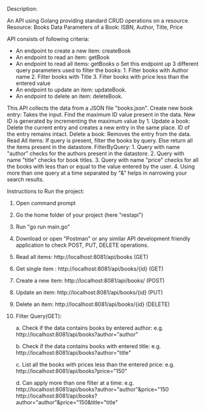 Description:

An API using Golang providing standard CRUD operations on a resource.
Resource: Books Data
Parameters of a Book: ISBN, Author, Title, Price

API consists of following criteria:
- An endpoint to create a new item: createBook
- An endpoint to read an item: getBook
- An endpoint to read all items: getBooks
	o Set this endpoint up 3 different query parameters used to filter the
		books:  1. Filter books with Author name
				2. Filter books with Title 
				3. Filter books with price less than the entered value
- An endpoint to update an item: updateBook.
- An endpoint to delete an item: deleteBook.

This API collects the data from a JSON file "books.json".
Create new book entry: Takes the input. Find the maximum ID value present in the data. New ID is generated by incrementing the maximum value by 1.
Update a book: Delete the current entry and creates a new entry in the same place. ID of the entry remains intact.
Delete a book: Removes the entry from the data.
Read All items:
	If query is present, filter the books by query.
	Else return all the items present in the datastore.
FilterByQuery:
	1. Query with name "author" checks for the authors present in the datastore.
	2. Query with name "title" checks for book titles.
	3. Query with name "price" checks for all the books with less than or equal to the value entered by the user. 
	4. Using more than one query at a time separated by "&" helps in narrowing your search results.
	
Instructions to Run the project:
1. Open command prompt
2. Go the home folder of your project (here "restapi")
3. Run "go run main.go"
4. Download or open "Postman" or any similar API development friendly application to check POST, PUT, DELETE operations.
6. Read all items: http://localhost:8081/api/books (GET)
7. Get single item : http://localhost:8081/api/books/{id} (GET)
8. Create a new item: http://localhost:8081/api/books/ (POST)
9. Update an item: http://localhost:8081/api/books/{id} (PUT)
10. Delete an item: http://localhost:8081/api/books/{id} (DELETE)
11. Filter Query(GET): 
	
    a. Check if the data contains books by entered author: e.g. http://localhost:8081/api/books?author="author"
	
    b. Check if the data contains books with entered title: e.g. http://localhost:8081/api/books?author="title"
	
    c. List all the books with prices less than the entered price: e.g. http://localhost:8081/api/books?price="150"
	
    d. Can apply more than one filter at a time: e.g. http://localhost:8081/api/books?author="author"&price="150
												      http://localhost:8081/api/books?author="author"&price="150&title="title"

